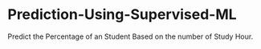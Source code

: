 # Prediction-Using-Supervised-ML
Predict the Percentage of an  Student Based on the number of Study Hour.
